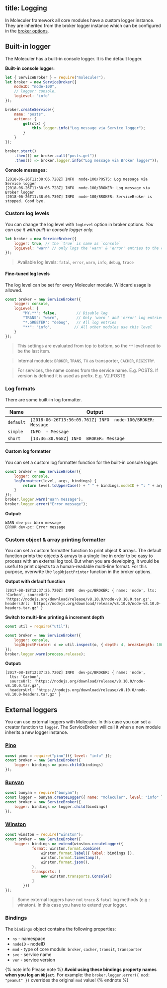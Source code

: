 title: Logging
---
In Moleculer framework all core modules have a custom logger instance. They are inherited from the broker logger instance which can be configured in the [broker options](broker.html#Broker-options).

## Built-in logger
The Moleculer has a built-in console logger. It is the default logger.

**Built-in console logger:**
```js
let { ServiceBroker } = require("moleculer");
let broker = new ServiceBroker({
    nodeID: "node-100",
    // logger: console,
    logLevel: "info"
});

broker.createService({
    name: "posts",
    actions: {
        get(ctx) {
            this.logger.info("Log message via Service logger");
        }
    }
});

broker.start()
    .then(() => broker.call("posts.get"))
    .then(() => broker.logger.info("Log message via Broker logger"));
```

**Console messages:**
```
[2018-06-26T11:38:06.728Z] INFO  node-100/POSTS: Log message via Service logger
[2018-06-26T11:38:06.728Z] INFO  node-100/BROKER: Log message via Broker logger
[2018-06-26T11:38:06.730Z] INFO  node-100/BROKER: ServiceBroker is stopped. Good bye.
```

### Custom log levels
You can change the log level with `logLevel` option in broker options. _You can use it with built-in console logger only._

```js
let broker = new ServiceBroker({
    logger: true, // the `true` is same as `console`
    logLevel: "warn" // only logs the 'warn' & 'error' entries to the console
});
```

> Available log levels: `fatal`, `error`, `warn`, `info`, `debug`, `trace`

#### Fine-tuned log levels
The log level can be set for every Moleculer module. Wildcard usage is allowed.
```js
const broker = new ServiceBroker({
    logger: console,
    logLevel: {
        "MY.**": false,         // Disable log
        "TRANS": "warn",        // Only 'warn ' and 'error' log entries
        "*.GREETER": "debug",   // All log entries
        "**": "info",          // All other modules use this level
    }
});
```

>This settings are evaluated from top to bottom, so the `**` level need to be the last item.

>Internal modules: `BROKER`, `TRANS`, `TX` as transporter, `CACHER`, `REGISTRY`.

>For services, the name comes from the service name. E.g. POSTS. If version is defined it is used as prefix. E.g. V2.POSTS

### Log formats
There are some built-in log formatter.

| Name | Output |
|----------|-----------|
| `default` | `[2018-06-26T13:36:05.761Z] INFO  node-100/BROKER: Message` |
| `simple`  | `INFO  - Message` |
| `short`   | `[13:36:30.968Z] INFO  BROKER: Message` |

#### Custom log formatter
You can set a custom log formatter function for the built-in console logger.

```js
const broker = new ServiceBroker({ 
    logger: console, 
    logFormatter(level, args, bindings) {
        return level.toUpperCase() + " " + bindings.nodeID + ": " + args.join(" ");
    }
});
broker.logger.warn("Warn message");
broker.logger.error("Error message");
```
**Output:**
```
WARN dev-pc: Warn message
ERROR dev-pc: Error message
```

### Custom object & array printing formatter
You can set a custom formatter function to print object & arrays. The default function prints the objects & arrays to a single line in order to be easy to process with an external log tool. But when you are developing, it would be useful to print objects to a human-readable multi-line format. For this purpose, overwrite the `logObjectPrinter` function in the broker options.

**Output with default function**
```
[2017-08-18T12:37:25.720Z] INFO  dev-pc/BROKER: { name: 'node', lts: 'Carbon', sourceUrl: 'https://nodejs.org/download/release/v8.10.0/node-v8.10.0.tar.gz', headersUrl: 'https://nodejs.org/download/release/v8.10.0/node-v8.10.0-headers.tar.gz' }
```

**Switch to multi-line printing & increment depth**
```js
const util = require("util");

const broker = new ServiceBroker({ 
    logger: console, 
    logObjectPrinter: o => util.inspect(o, { depth: 4, breakLength: 100 })
});
broker.logger.warn(process.release);
```
**Output:**
```
[2017-08-18T12:37:25.720Z] INFO  dev-pc/BROKER: { name: 'node',
  lts: 'Carbon',
  sourceUrl: 'https://nodejs.org/download/release/v8.10.0/node-v8.10.0.tar.gz',
  headersUrl: 'https://nodejs.org/download/release/v8.10.0/node-v8.10.0-headers.tar.gz' }
```

## External loggers
You can use external loggers with Moleculer. In this case you can set a creator function to `logger`. The ServiceBroker will call it when a new module inherits a new logger instance.

### **[Pino](http://getpino.io/)**
```js
const pino = require("pino")({ level: "info" });
const broker = new ServiceBroker({ 
    logger: bindings => pino.child(bindings)
});
```

### **[Bunyan](https://github.com/trentm/node-bunyan)**
```js
const bunyan = require("bunyan");
const logger = bunyan.createLogger({ name: "moleculer", level: "info" });
const broker = new ServiceBroker({ 
    logger: bindings => logger.child(bindings)
});
```

### **[Winston](https://github.com/winstonjs/winston)**
```js
const winston = require("winston");
const broker = new ServiceBroker({ 
    logger: bindings => extend(winston.createLogger({
			format: winston.format.combine(
				winston.format.label({ label: bindings }),
				winston.format.timestamp(),
				winston.format.json(),
			),
			transports: [
				new winston.transports.Console()
			]
		}))
});
```
> Some external loggers have not `trace` & `fatal` log methods (e.g.: winston). In this case you have to extend your logger.

### Bindings
The `bindings` object contains the following properties:
- `ns` - namespace
- `nodeID` - nodeID
- `mod` - type of core module: `broker`, `cacher`, `transit`, `transporter`
- `svc` - service name
- `ver` - service version

{% note info Please note %}
**Avoid using these bindings property names when you log an `Object`.**
For example: the `broker.logger.error({ mod: "peanut" })` overrides the original `mod` value!
{% endnote %}
